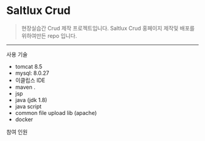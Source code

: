# Saltlux Crud

>현장실습간 Crud 제작 프로젝트입니다.
>Saltlux Crud 홍페이지 제작및 배포를 위하여만든 repo 입니다.

<hr/>

사용 기술 

- tomcat 8.5
- mysql:  8.0.27
- 이클립스 IDE 
- maven .
- jsp
- java (jdk 1.8)
- java script
- common file upload lib (apache)
- docker

<gr/>
참여 인원

